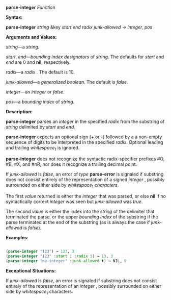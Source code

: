 **parse-integer** *Function* 



**Syntax:** 



**parse-integer** *string* &amp;key *start end radix junk-allowed → integer, pos* 



**Arguments and Values:** 



*string*—a *string*. 



*start*, *end*—*bounding index designators* of *string*. The defaults for *start* and *end* are 0 and **nil**, respectively. 



*radix*—a *radix* . The default is 10. 



*junk-allowed*—a *generalized boolean*. The default is *false*. 







 



 



*integer*—an *integer* or *false*. 



*pos*—a *bounding index* of *string*. 



**Description:** 



**parse-integer** parses an *integer* in the specified *radix* from the substring of *string* delimited by *start* and *end*. 



**parse-integer** expects an optional sign (+ or -) followed by a a non-empty sequence of digits to be interpreted in the specified *radix*. Optional leading and trailing *whitespace*<sub>1</sub> is ignored. 



**parse-integer** does not recognize the syntactic radix-specifier prefixes #O, #B, #X, and #*n*R, nor does it recognize a trailing decimal point. 



If *junk-allowed* is *false*, an error of *type* **parse-error** is signaled if substring does not consist entirely of the representation of a signed *integer* , possibly surrounded on either side by *whitespace*<sub>1</sub> *characters*. 



The first *value* returned is either the *integer* that was parsed, or else **nil** if no syntactically correct *integer* was seen but *junk-allowed* was *true*. 



The second *value* is either the index into the *string* of the delimiter that terminated the parse, or the upper *bounding index* of the substring if the parse terminated at the end of the substring (as is always the case if *junk-allowed* is *false*). 



**Examples:**
```lisp
 
(parse-integer "123") → 123, 3 
(parse-integer "123" :start 1 :radix 5) → 13, 3 
(parse-integer "no-integer" :junk-allowed t) → NIL, 0 

```
**Exceptional Situations:** 



If *junk-allowed* is *false*, an error is signaled if substring does not consist entirely of the representation of an *integer* , possibly surrounded on either side by *whitespace*<sub>1</sub> characters. 



